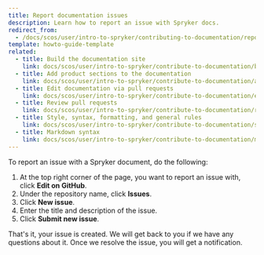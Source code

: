 ```yaml
---
title: Report documentation issues
description: Learn how to report an issue with Spryker docs.
redirect_from:
  - /docs/scos/user/intro-to-spryker/contributing-to-documentation/reporting-documentation-issues.html
template: howto-guide-template
related:
  - title: Build the documentation site
    link: docs/scos/user/intro-to-spryker/contribute-to-documentation/build-the-documentation-site.html
  - title: Add product sections to the documentation
    link: docs/scos/user/intro-to-spryker/contribute-to-documentation/add-product-sections-to-the-documentation.html
  - title: Edit documentation via pull requests
    link: docs/scos/user/intro-to-spryker/contribute-to-documentation/edit-documentation-via-pull-requests.html
  - title: Review pull requests
    link: docs/scos/user/intro-to-spryker/contribute-to-documentation/review-pull-requests.html
  - title: Style, syntax, formatting, and general rules
    link: docs/scos/user/intro-to-spryker/contribute-to-documentation/style-formatting-general-rules.html
  - title: Markdown syntax
    link: docs/scos/user/intro-to-spryker/contribute-to-documentation/markdown-syntax.html
---
```


To report an issue with a Spryker document, do the following:

1. At the top right corner of the page, you want to report an issue with, click **Edit on GitHub**.
2. Under the repository name, click **Issues**.
3. Click **New issue**.
4. Enter the title and description of the issue.
5. Click **Submit new issue**.

That's it, your issue is created. We will get back to you if we have any questions about it. Once we resolve the issue, you will get a notification.  
